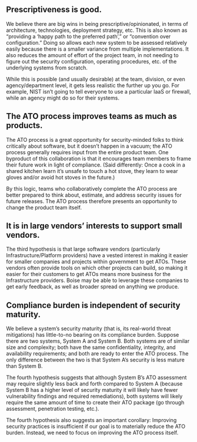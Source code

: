 ---
---

## Prescriptiveness is good.

We believe there are big wins in being prescriptive/opinionated, in terms of architecture, technologies, deployment strategy, etc. This is also known as “providing a ‘happy path to the preferred path’,” or “convention over configuration.” Doing so allows each new system to be assessed relatively easily because there is a smaller variance from multiple implementations. It also reduces the amount of effort of the project team, in not needing to figure out the security configuration, operating procedures, etc. of the underlying systems from scratch.

While this is possible (and usually desirable) at the team, division, or even agency/department level, it gets less realistic the further up you go. For example, NIST isn’t going to tell everyone to use a particular IaaS or firewall, while an agency might do so for their systems.

## The ATO process improves teams as much as products.

The ATO process is a great opportunity for security-minded folks to think critically about software, but it doesn’t happen in a vacuum; the ATO process generally requires input from the entire product team. One byproduct of this collaboration is that it encourages team members to frame their future work in light of compliance. (Said differently: Once a cook in a shared kitchen learn it’s unsafe to touch a hot stove, they learn to wear gloves and/or avoid hot stoves in the future.)

By this logic, teams who collaboratively complete the ATO process are better prepared to think about, estimate, and address security issues for future releases. The ATO process therefore presents an opportunity to change the product team itself.

## It is in large vendors’ interests to support small vendors.

The third hypothesis is that large software vendors (particularly Infrastructure/Platform providers) have a vested interest in making it easier for smaller companies and projects within government to get ATOs. These vendors often provide tools on which other projects can build, so making it easier for their customers to get ATOs means more business for the Infrastructure providers. Boise may be able to leverage these companies to get early feedback, as well as broader spread on anything we produce.

## Compliance burden is independent of security maturity.

We believe a system’s security maturity (that is, its real-world threat mitigations) has little-to-no bearing on its compliance burden. Suppose there are two systems, System A and System B. Both systems are of similar size and complexity; both have the same confidentiality, integrity, and availability requirements; and both are ready to enter the ATO process. The only difference between the two is that System A’s security is less mature than System B.

The fourth hypothesis suggests that although System B’s ATO assessment may require slightly less back and forth compared to System A (because System B has a higher level of security maturity it will likely have fewer vulnerability findings and required remediations), both systems will likely require the same amount of time to create their ATO package (go through assessment, penetration testing, etc.).

The fourth hypothesis also suggests an important corollary: Improving security practices is insufficient if our goal is to materially reduce the ATO burden. Instead, we need to focus on improving the ATO process itself.
